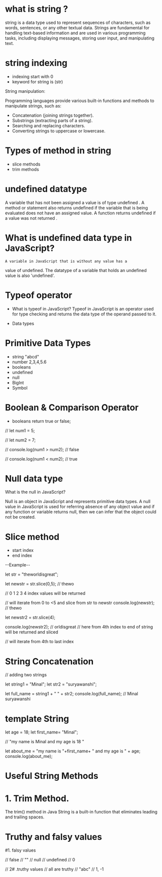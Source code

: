 # what is string ?

string is a data type used to represent sequences of characters, such as words, sentences, or any other textual data. Strings are fundamental for handling text-based information and are used in various programming tasks, including displaying messages, storing user input, and manipulating text. 

# string indexing 
 
 - indexing start with 0
 - keyword for string is (str)
 
 String manipulation:
 
   Programming languages provide various built-in functions and methods to manipulate strings, such as: 
 
  - Concatenation (joining strings together). 
  - Substrings (extracting parts of a string). 
  - Searching and replacing characters. 
  - Converting strings to uppercase or lowercase. 

  # Types of method in string

  - slice methods
  - trim methods



  # undefined datatype 

  A variable that has not been assigned a value is 
of type undefined . A method or statement also returns 
undefined if the variable that is being evaluated does 
not have an assigned value. 
A function returns undefined if a value was not returned .

# What is undefined data type in JavaScript?

    A variable in JavaScript that is without any value has a
value of undefined. The datatype of a variable that holds 
an undefined value is also 'undefined'. 

# Typeof operator 

- What is typeof in JavaScript?
Typeof in JavaScript is an operator used for type checking 
and returns the data type of the operand passed to it.


- Data types

 # Primitive Data Types

- string "abcd"
-  number 2,3,4,5.6
-  booleans
- undefined
- null
- BigInt
- Symbol

# Boolean & Comparison Operator 

- booleans return true or false;

// let num1 = 5;

// let num2 = 7;


// console.log(num1 > num2); // false

// console.log(num1 < num2); // true

# Null data type 

What is the null in JavaScript?

Null is an object in JavaScript and represents 
primitive data types. A null value in JavaScript is
used for referring absence of any object value and 
if any function or variable returns null,
then we can infer that the object could not be created.

# Slice method 
- start index 
- end index

--Example--

let str = "theworldisgreat";

let newstr = str.slice(0,5); // thewo

// 0 1 2 3 4 index values will be returned

// will iterate from 0 to <5 and slice from str to newstr
console.log(newstr); // thewo

let newstr2 = str.slice(4); 

console.log(newstr2); // orldisgreat
// here from 4th index to end of string will be returned and sliced

// will iterate from 4th to last index

# String Concatenation 
// adding two strings

let string1 = "Minal";
let str2 = "suryawanshi";

let full_name = string1 + " " + str2;
console.log(full_name);  // Minal suryawanshi

# template String

let age = 18;
let first_name= "Minal";

// "my name is Minal and my age is 18 "

let about_me = "my name is "+first_name+ " and my age is " + age;
console.log(about_me);

# Useful String Methods


 # 1. Trim Method.

The trim() method in Java String is a built-in 
function that eliminates leading and trailing spaces.

# Truthy and falsy values 


 #1. falsy values

// false
// ""
// null
// undefined
// 0

// 2# .truthy values
// all are truthy
// "abc"
// 1, -1



